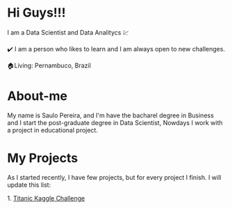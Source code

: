 # Hi Guys!!!
I am a Data Scientist and Data Analitycs :chart:

:heavy_check_mark: I am a person who likes to learn and I am always open to new challenges.


:house:Living: Pernambuco, Brazil

# About-me
<p>My name is Saulo Pereira, and I'm have the bacharel degree in Business and I start the post-graduate degree in Data Scientist, Nowdays I work with a project in educational project.</p>

# My Projects
<p>As I started recently, I have few projects, but for every project I finish. I will update this list:</p>
1. <a href = "https://github.com/sauloemp/TitanicKaggle">Titanic Kaggle Challenge</a>

